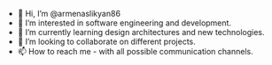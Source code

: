 - 👋 Hi, I’m @armenaslikyan86
- 👀 I’m interested in software engineering and development.
- 🌱 I’m currently learning design architectures and new technologies.
- 💞️ I’m looking to collaborate on different projects.
- 📫 How to reach me - with all possible communication channels.

<!---
armenaslikyan86/armenaslikyan86 is a ✨ special ✨ repository because its `README.md` (this file) appears on your GitHub profile.
You can click the Preview link to take a look at your changes.
--->
